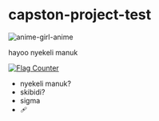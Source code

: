 # capston-project-test

![anime-girl-anime](https://github.com/user-attachments/assets/e96171f7-cdd6-43e8-af52-4de7beadecb2)

hayoo nyekeli manuk

<a href="https://info.flagcounter.com/FTJF"><img src="https://s01.flagcounter.com/count2/FTJF/bg_FFFFFF/txt_000000/border_CCCCCC/columns_2/maxflags_10/viewers_0/labels_0/pageviews_0/flags_0/percent_0/" alt="Flag Counter" border="0"></a>

- nyekeli manuk?
- skibidi?
- sigma
- 🩹
